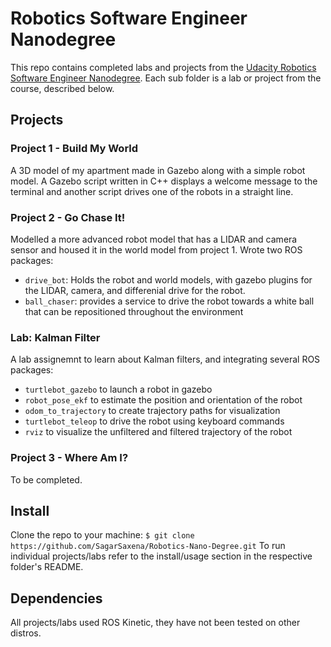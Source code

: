 # Robotics Software Engineer Nanodegree
This repo contains completed labs and projects from the [Udacity Robotics Software Engineer Nanodegree](https://www.udacity.com/course/robotics-software-engineer--nd209). Each sub folder is a lab or project from the course, described below.

## Projects

### Project 1 - Build My World
A 3D model of my apartment made in Gazebo along with a simple robot model. A Gazebo script written in C++ displays a welcome message to the terminal and another script drives one of the robots in a straight line.

### Project 2 - Go Chase It!
Modelled a more advanced robot model that has a LIDAR and camera sensor and housed it in the world model from project 1. Wrote two ROS packages:
* `drive_bot`: Holds the robot and world models, with gazebo plugins for the LIDAR, camera, and differenial drive for the robot.
* `ball_chaser`: provides a service to drive the robot towards a white ball that can be repositioned throughout the environment

### Lab: Kalman Filter
A lab assignemnt to learn about Kalman filters, and integrating several ROS packages:
* `turtlebot_gazebo` to launch a robot in gazebo 
* `robot_pose_ekf` to estimate the position and orientation of the robot
* `odom_to_trajectory` to create trajectory paths for visualization
* `turtlebot_teleop` to drive the robot using keyboard commands
* `rviz` to visualize the unfiltered and filtered trajectory of the robot

### Project 3 - Where Am I?
To be completed.

## Install
Clone the repo to your machine:
`$ git clone https://github.com/SagarSaxena/Robotics-Nano-Degree.git`
To run individual projects/labs refer to the install/usage section in the respective folder's README.

## Dependencies
All projects/labs used ROS Kinetic, they have not been tested on other distros.
